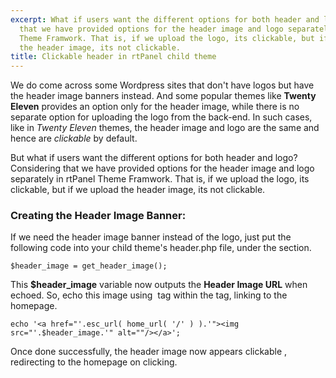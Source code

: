 ```yaml
---
excerpt: What if users want the different options for both header and logo? Considering
  that we have provided options for the header image and logo separately in rtPanel
  Theme Framwork. That is, if we upload the logo, its clickable, but if we upload
  the header image, its not clickable.
title: Clickable header in rtPanel child theme
---
```


We do come across some Wordpress sites that don't have logos but have the header image banners instead. And some popular themes like **Twenty Eleven** provides an option only for the header image, while there is no separate option for uploading the logo from the back-end. In such cases, like in _Twenty Eleven_ themes, the header image and logo are the same and hence are _clickable_ by default.

But what if users want the different options for both header and logo? Considering that we have provided options for the header image and logo separately in rtPanel Theme Framwork. That is, if we upload the logo, its clickable, but if we upload the header image, its not clickable.


### Creating the Header Image Banner:


If we need the header image banner instead of the logo, just put the following code into your child theme's header.php file, under the <head> section.

    
    $header_image = get_header_image();


This **$header_image** variable now outputs the **Header Image URL** when echoed. So, echo this image using _<IMG>_ tag within the _<a>_ tag, linking to the homepage.

    
    echo '<a href="'.esc_url( home_url( '/' ) ).'"><img src="'.$header_image.'" alt=""/></a>';


Once done successfully, the header image now appears clickable , redirecting to the homepage on clicking.
